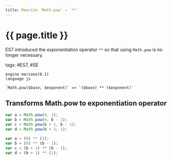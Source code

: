 ```yaml
---
title: Rewrite `Math.pow` ⇒ `**`
---
```


# {{ page.title }}

ES7 introduced the exponentiation operator `**` so that using `Math.pow` is no longer necessary.

tags: #ES7, #SE

```grit
engine marzano(0.1)
language js

`Math.pow($base, $exponent)` => `($base) ** ($exponent)`
```

## Transforms Math.pow to exponentiation operator

```javascript
var a = Math.pow(0, 1);
var b = Math.pow(0, b - 1);
var c = Math.pow(b + 1, b - 1);
var d = Math.pow(b + 1, 1);
```

```typescript
var a = (0) ** (1);
var b = (0) ** (b - 1);
var c = (b + 1) ** (b - 1);
var d = (b + 1) ** (1);
```
